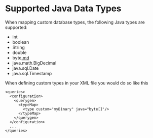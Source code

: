 # Supported Java Data Types #

When mapping custom database types, the following Java types are supported:
  * int
  * boolean
  * String
  * double
  * byte[.md](.md)
  * java.math.BigDecimal
  * java.sql.Date
  * java.sql.Timestamp


When defining custom types in your XML file you would do so like this
```
<queries>
  <configuration>
    <querygen>
      <typeMap>
        <type custom="myBinary" java="byte[]"/>
      </typeMap>
    </querygen>
  </configuration>
  ...
</queries>
```